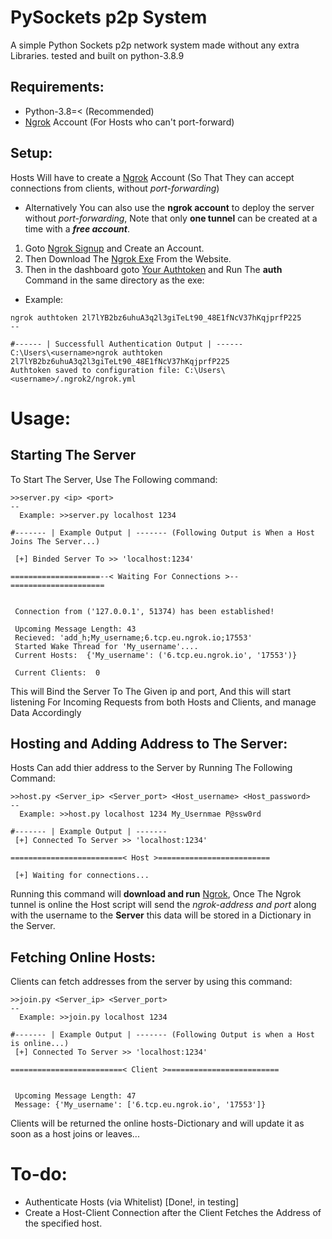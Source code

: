 # PySockets p2p System
A simple Python Sockets p2p network system made without any extra Libraries.
tested and built on python-3.8.9

## Requirements:
 - Python-3.8=< (Recommended)
 - [Ngrok](https://ngrok.com/) Account (For Hosts who can't port-forward)

## Setup:
Hosts Will have to create a [Ngrok](https://ngrok.com/) Account (So That They can accept connections from clients, without _port-forwarding_)
 - Alternatively You can also use the **ngrok account** to deploy the server without _port-forwarding_, Note that only **one tunnel** can be created at a time with a **_free account_**.

1. Goto [Ngrok Signup](https://dashboard.ngrok.com/signup) and Create an Account.
2. Then Download The [Ngrok Exe](https://dashboard.ngrok.com/get-started/setup) From the Website.
3. Then in the dashboard goto [Your Authtoken](https://dashboard.ngrok.com/get-started/your-authtoken) and Run The **auth** Command in the same directory as the exe:
 - Example:
```
ngrok authtoken 2l7lYB2bz6uhuA3q2l3giTeLt90_48E1fNcV37hKqjprfP225
--

#------ | Successfull Authentication Output | ------
C:\Users\<username>ngrok authtoken 2l7lYB2bz6uhuA3q2l3giTeLt90_48E1fNcV37hKqjprfP225
Authtoken saved to configuration file: C:\Users\<username>/.ngrok2/ngrok.yml
```

# Usage:

## Starting The Server
To Start The Server, Use The Following command:
```
>>server.py <ip> <port>
--
  Example: >>server.py localhost 1234

#------- | Example Output | ------- (Following Output is When a Host Joins The Server...)

 [+] Binded Server To >> 'localhost:1234'

====================--< Waiting For Connections >--=====================


 Connection from ('127.0.0.1', 51374) has been established!

 Upcoming Message Length: 43
 Recieved: 'add_h;My_username;6.tcp.eu.ngrok.io;17553'
 Started Wake Thread for 'My_username'....
 Current Hosts:  {'My_username': ('6.tcp.eu.ngrok.io', '17553')}

 Current Clients:  0

```
This will Bind the Server To The Given ip and port, And this will start listening For Incoming Requests from both Hosts and Clients, and manage Data Accordingly

## Hosting and Adding Address to The Server:
Hosts Can add thier address to the Server by Running The Following Command:
```
>>host.py <Server_ip> <Server_port> <Host_username> <Host_password>
--
  Example: >>host.py localhost 1234 My_Usernmae P@ssw0rd

#------- | Example Output | ------- 
 [+] Connected To Server >> 'localhost:1234'

=========================< Host >=========================

 [+] Waiting for connections...

```

Running this command will **download and run** [Ngrok](https://ngrok.com/), Once The Ngrok tunnel is online the Host script will send the _ngrok-address and port_ along with the username to the **Server** this data will be stored in a Dictionary in the Server.

## Fetching Online Hosts:
Clients can fetch addresses from the server by using this command:
```
>>join.py <Server_ip> <Server_port>
--
  Example: >>join.py localhost 1234

#------- | Example Output | ------- (Following Output is when a Host is online...)
 [+] Connected To Server >> 'localhost:1234'

=========================< Client >=========================


 Upcoming Message Length: 47
 Message: {'My_username': ['6.tcp.eu.ngrok.io', '17553']}
```

Clients will be returned the online hosts-Dictionary and will update it as soon as a host joins or leaves...


# To-do:
 - Authenticate Hosts (via Whitelist) [Done!, in testing]
 - Create a Host-Client Connection after the Client Fetches the Address of the specified host.
